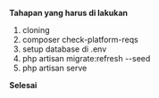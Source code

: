 
**Tahapan yang harus di lakukan**
1. cloning 
2. composer check-platform-reqs 
3. setup database di .env
4. php artisan migrate:refresh --seed
5. php artisan serve

**Selesai**
